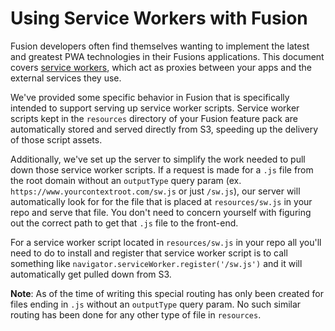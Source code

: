 Using Service Workers with Fusion
=================================

Fusion developers often find themselves wanting to implement the latest and greatest PWA technologies in their Fusions applications. This document covers [service workers](https://developer.mozilla.org/en-US/docs/Web/API/Service_Worker_API), which act as proxies between your apps and the external services they use.

We've provided some specific behavior in Fusion that is specifically intended to support serving up service worker scripts. Service worker scripts kept in the `resources` directory of your Fusion feature pack are automatically stored and served directly from S3, speeding up the delivery of those script assets.

Additionally, we've set up the server to simplify the work needed to pull down those service worker scripts. If a request is made for a `.js` file from the root domain without an `outputType` query param (ex. `https://www.yourcontextroot.com/sw.js` or just `/sw.js`), our server will automatically look for for the file that is placed at `resources/sw.js` in your repo and serve that file. You don't need to concern yourself with figuring out the correct path to get that `.js` file to the front-end.

For a service worker script located in `resources/sw.js` in your repo all you'll need to do to install and register that service worker script is to call something like `navigator.serviceWorker.register('/sw.js')` and it will automatically get pulled down from S3.

**Note**: As of the time of writing this special routing has only been created for files ending in `.js` without an `outputType` query param. No such similar routing has been done for any other type of file in `resources`.
